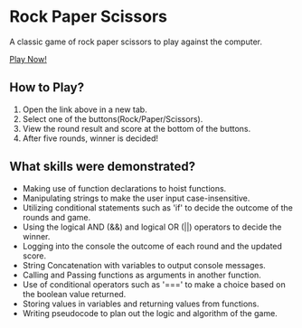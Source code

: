 # Rock Paper Scissors
A classic game of rock paper scissors to play against the computer.

[Play Now!](https://nirmalsubedi.github.io/odin-rock-paper-scissors/)

## How to Play?
1. Open the link above in a new tab.
2. Select one of the buttons(Rock/Paper/Scissors).
3. View the round result and score at the bottom of the buttons.
4. After five rounds, winner is decided! 

## What skills were demonstrated?
- Making use of function declarations to hoist functions.
- Manipulating strings to make the user input case-insensitive.
- Utilizing conditional statements such as 'if' to decide the outcome of the rounds and game.
- Using the logical AND (&&) and logical OR (||) operators to decide the winner.
- Logging into the console the outcome of each round and the updated score.
- String Concatenation with variables to output console messages.
- Calling and Passing functions as arguments in another function.
- Use of conditional operators such as '===' to make a choice based on the boolean value returned.
- Storing values in variables and returning values from functions.
- Writing pseudocode to plan out the logic and algorithm of the game.
